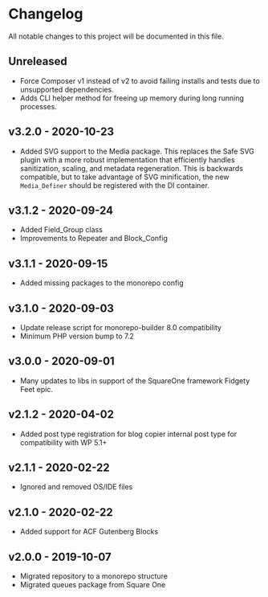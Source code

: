 # Changelog

All notable changes to this project will be documented in this file.

## Unreleased

- Force Composer v1 instead of v2 to avoid failing installs and tests due to unsupported dependencies.
- Adds CLI helper method for freeing up memory during long running processes.

## v3.2.0 - 2020-10-23

- Added SVG support to the Media package. This replaces the Safe SVG plugin with a more
  robust implementation that efficiently handles sanitization, scaling, and metadata
  regeneration. This is backwards compatible, but to take advantage of SVG minification,
  the new `Media_Definer` should be registered with the DI container.

## v3.1.2 - 2020-09-24

- Added Field_Group class
- Improvements to Repeater and Block_Config

## v3.1.1 - 2020-09-15

- Added missing packages to the monorepo config

## v3.1.0 - 2020-09-03

- Update release script for monorepo-builder 8.0 compatibility
- Minimum PHP version bump to 7.2

## v3.0.0 - 2020-09-01

- Many updates to libs in support of the SquareOne framework Fidgety Feet epic.

## v2.1.2 - 2020-04-02

- Added post type registration for blog copier internal post type for compatibility with WP 5.1+

## v2.1.1 - 2020-02-22

- Ignored and removed OS/IDE files

## v2.1.0 - 2020-02-22

- Added support for ACF Gutenberg Blocks

## v2.0.0 - 2019-10-07

- Migrated repository to a monorepo structure
- Migrated queues package from Square One
